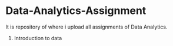 # Data-Analytics-Assignment
It is repository of where i upload all assignments of Data Analytics.
1. Introduction to data

